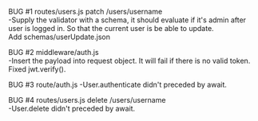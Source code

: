 BUG #1 routes/users.js patch /users/username  
-Supply the validator with a schema, it should evaluate if it's admin after user is logged in. So that the current user is be able to update.  
Add schemas/userUpdate.json

BUG #2 middleware/auth.js  
-Insert the payload into request object. It will fail if there is no valid token. Fixed jwt.verify().

BUG #3 route/auth.js
-User.authenticate didn't preceded by await.

BUG #4 routes/users.js delete /users/username  
-User.delete didn't preceded by await.